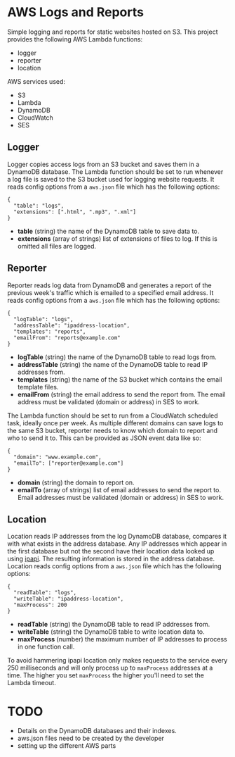 
# AWS Logs and Reports

Simple logging and reports for static websites hosted on S3. This project provides the following AWS Lambda functions:

- logger
- reporter
- location

AWS services used:

- S3
- Lambda
- DynamoDB
- CloudWatch
- SES

## Logger

Logger copies access logs from an S3 bucket and saves them in a DynamoDB database. The Lambda function should be set to run whenever a log file is saved to the S3 bucket used for logging website requests. It reads config options from a `aws.json` file which has the following options:

```
{
  "table": "logs",
  "extensions": [".html", ".mp3", ".xml"]
}
```

- **table** (string) the name of the DynamoDB table to save data to.
- **extensions** (array of strings) list of extensions of files to log. If this is omitted all files are logged.

## Reporter

Reporter reads log data from DynamoDB and generates a report of the previous week's traffic which is emailed to a specified email address. It reads config options from a `aws.json` file which has the following options:

```
{
  "logTable": "logs",
  "addressTable": "ipaddress-location",
  "templates": "reports",
  "emailFrom": "reports@example.com"
}
```

- **logTable** (string) the name of the DynamoDB table to read logs from.
- **addressTable** (string) the name of the DynamoDB table to read IP addresses from.
- **templates** (string) the name of the S3 bucket which contains the email template files.
- **emailFrom** (string) the email address to send the report from. The email address must be validated (domain or address) in SES to work.

The Lambda function should be set to run from a CloudWatch scheduled task, ideally once per week. As multiple different domains can save logs to the same S3 bucket, reporter needs to know which domain to report and who to send it to. This can be provided as JSON event data like so:

```
{
  "domain": "www.example.com",
  "emailTo": ["reporter@example.com"]
}
```

- **domain** (string) the domain to report on.
- **emailTo** (array of strings) list of email addresses to send the report to. Email addresses must be validated (domain or address) in SES to work.

## Location

Location reads IP addresses from the log DynamoDB database, compares it with what exists in the address database. Any IP addresses which appear in the first database but not the second have their location data looked up using [ipapi](https://ipapi.co/). The resulting information is stored in the address database. Location reads config options from a `aws.json` file which has the following options:

```
{
  "readTable": "logs",
  "writeTable": "ipaddress-location",
  "maxProcess": 200
}
```

- **readTable** (string) the DynamoDB table to read IP addresses from.
- **writeTable** (string) the DynamoDB table to write location data to.
- **maxProcess** (number) the maximum number of IP addresses to process in one function call.

To avoid hammering ipapi location only makes requests to the service every 250 milliseconds and will only process up to `maxProcess` addresses at a time. The higher you set `maxProcess` the higher you'll need to set the Lambda timeout.

# TODO

- Details on the DynamoDB databases and their indexes.
- aws.json files need to be created by the developer
- setting up the different AWS parts